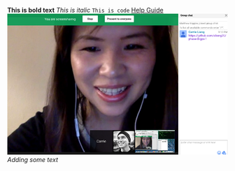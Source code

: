 **This is bold text**
*This is italic*
`This is code`
[Help Guide](https://help.github.com/articles/basic-writing-and-formatting-syntax/)
![pairsworking](pairs.png)
*Adding some text*